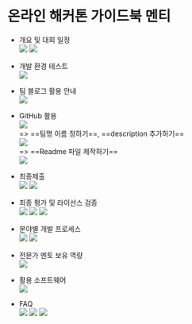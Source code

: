 # 온라인 해커톤 가이드북 멘티

 - 개요 및 대회 일정  
 **![](https://lh5.googleusercontent.com/wptFXcTxDBDNTEByWnDxI_ucvuZmav6WAhvbGp4EdUYhRjJrdcEZygAGI-v4uETQv2ZgNjFtollElf7VAh96yrqhgP2YIhVRmA8OJVjXyNmwbECtCfYt0q5884kWG2eo_oJ0pBA8=s0)**
 **![](https://lh5.googleusercontent.com/cqdDjnlnqsD8mISQFPWPiXvutvIJdbMvl08LEycWCGV-IcIj44lKdf_UCsFLXxV2Z3shFS9kTShqmJXR_J_SKaX4jbpjicnsllM0SLfXjbezKMIHdpI7-buBv_MVJR3hFf1nI8qy=s0)**

- 개발 환경 테스트  
**![](https://lh4.googleusercontent.com/JspcEgzZjRyFC8-uQK81tytH56TZUEzMSMiZRcux43HhclnjSTe_L9ZfXlxMeoDzPO8iUG1C6CH-4o7gqtn_fnUIZmVuODa9tLbfjytEMuG0RMAUvflujfFPWooZYXgWTWP1C2A7=s0)**

- 팀 블로그 활용 안내  
**![](https://lh4.googleusercontent.com/gy0N0i4SIACsmsO4jjqzIp8AjDO3_oTqvDhNkv28bMYr0qqz5PCt9DDMPgcrXXJ5htGZNNV0hfrOBeZN2FflcKAyirfgruJ9aOb39uy3W5VFhmVi-R57jsw08koVs_pdVY1qbBBe=s0)**

- GitHub 활용  
**![](https://lh3.googleusercontent.com/ccvSmtTLDJBPooH_ypFkqKDP_PMbKaLT8OWRVDpGqHig9aczGIJ1h1vcSZRLFMaF9lxZT54fgVjpjJg7YPw8dzS7kNO-aoPRuxgq6RsHvAkcLOuS63N9fkVCM4eS-TjjpwZ8uJCR=s0)**  
=> <span class="evidence">==팀명 이름 정하기==</span>, <span class="evidence">==description 추가하기==</span>  
**![](https://lh4.googleusercontent.com/QXvOIP8rras5xA-amHYLA2bWWogSvMZiEiqKbK4bZrJ-CbdbGyRkNb6MGa3XWp6fD4wFKbiS9YvwBIcI4VnPX-2QlUEd1tmt5Je-G8xmd_0cjQrM5rMnPRpSteWBR_a9KKpO8WoD=s0)**  
=> ==Readme 파일 제작하기==  
**![](https://lh4.googleusercontent.com/46bFoHBaE78YzNLDl4_P4mPRrf0zv2fW06jgzwcGrAF5o_S7z7INVK-FedgUblf1m32opqP5AtCg3OPi-d3a2-nkDyaC9WvTpU4HWQuY87bDXcY1kxeQPTT6_d2W_mOTC9hO-iPL=s0)**

- 최종제출  
**![](https://lh5.googleusercontent.com/MuwSo3hKabrOQVH1NCVdIwTOvpCmyEKq_WUxGEdgasC7gvTrqwOdIU9BwNfFZBtXNG59wCLfpc1JIIfXvCoLhnyvnLaRDKFvBrc10WJ3uKvIg_5HJsIld8FcnS3O5DuzJBcblSU3=s0)**
**![](https://lh6.googleusercontent.com/f1K4-s1FlNGhVI4pQ52kHlANehHJFXwCwsyKaRn2Pz_Gk4oMNzbiN3XzNWxuDTKHKPXdHGn6Db1ut8qRQsG6rfYIJk3Uu7DTZudX1sTMnh161OI4VzUQxiXhW_4I7EzKcxCLNDVQ=s0)**

- 최종 평가 및 라이선스 검증  
**![](https://lh6.googleusercontent.com/Pdd1bUMDdoIKFI6Pv-AYP2LtEihpaJg07NVRsS1UXk2JpzkNnclMdZ_3jFjwdQNme6q7IRBGb-iRvhdpNyKNBxeAucU4GtftXGc28XXfttIVBuq1t3Xc6YVIRwb3V4rTOvRrWdTH=s0)**
**![](https://lh6.googleusercontent.com/85bPpuq3505wGW9UEhaOvvA8g0bXPD2tOAR4X5nNPJ9VCfaCvg5ew7DVrFRvXSggHuelUPFZrVh9E5fdMJtBAYO6OSwYJBn4Rpv4kP2JR2FvQr8ZyAKlQIFtnyVAW1bUiqcoIVlt=s0)**
**![](https://lh3.googleusercontent.com/aFILqaux4uXPBnUdFlFDdveXSvAX5wX6AbOVQApzbsic35LYx7O9pxkSVrKaD_uJjdhU2LxnSPSpSw09EmqtHwBiN1RdN6B5dFlQ4Zd_52NbQO5uM8a4n-MCCHMbma0tSligArpc=s0)**

- 분야별 개발 프로세스  
**![](https://lh4.googleusercontent.com/pAkzhmzpeYK1N56wWqXGzdCLK4PU0FDQsm0pWZ7RtPoSmye-1VkSHmmgXUEaUW_gaOf9nXDfhMGhVhTf8fyq9vgLJ9otXsLmtXsZrwud_uvytvjaiCLiKXDg2z8FLlFwsoZE8wtC=s0)**
**![](https://lh6.googleusercontent.com/8BK4967ctjE_zZjY47wuC1mChi4E07eILCv21Icm9vyeEz_b7HrSFBJwXbfyB6Fw_FTkRE3FIBTUEAYFdlzqj9qG5fVShCLubdglOphi2_7czHOYhTXyZoIFZ5UE_rMxONTedl0A=s0)**

- 전문가 멘토 보유 역량  
**![](https://lh5.googleusercontent.com/-jgNYJgZBaaITFTVDHZfEXhR9l4TDFUgZm-qlXKt3RX5WjkSlCUhQYUc2meWC5IZhaBjSMssuUtXVfxJZD75JpN4vpeNSHSxDN7gFnKLzWVnPuhmeIDh7scVvYHB14MJ8fRjmzLO=s0)**

- 활용 소프트웨어  
**![](https://lh5.googleusercontent.com/B56cRYEfWFVzGS3piywgVJYl5f41bf6Kb3j77cmo8Y9_FPwOq8E-2fD5u-E00zMKfG4mPMYoXwygpatOFJjqBU6iKxoZXOkPrad4K7ljnsIok615voC-R-3dgC5SSSoKCh2crXIi=s0)**

- FAQ  
**![](https://lh5.googleusercontent.com/GQ9rrNydFoz65Qx1_Hyl235SGFP47FbCM1BP2kdKgRRr91p99kVM_ClqhAnvwep3j7b6WBXBO1_Le2zbeAvZ2cY5S4cYpLrYthSm80qMlqal7sxT3JX80Chsp6XAJlgMdh2QB_AH=s0)**
**![](https://lh5.googleusercontent.com/--o7ZE7EnT9f4VhYOQg3AjMYAfrPWXsrdbfzGHVSsY72jqNJQNvyBtA6HQOPT8dlVsD4jjBcjN5eErA7NuZFs9hdG3_PyhQ3At4YGYVxR4LGL62osKqItrMrFcXeTTa9M93uu_L8=s0)**
**![](https://lh4.googleusercontent.com/wwtwJC6JmsGL6ku2QBCmB2L-Scr8jHMIGOmQkdjZsQoJxCSl-kAxdujrNC4nJJPdjkq6yI9bA1LueihCQfgwb902MWsT76wNBmXLvIpe6zI0Ywj-PsOju0zzsohCIcE7W_4N8TAw=s0)**